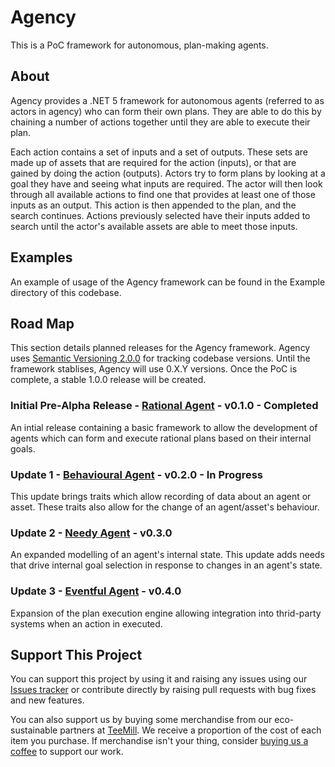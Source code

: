 # Agency
This is a PoC framework for autonomous, plan-making agents.

## About
Agency provides a .NET 5 framework for autonomous agents (referred to as actors in agency) who can form their own plans. 
They are able to do this by chaining a number of actions together until they are able to execute their plan.

Each action contains a set of inputs and a set of outputs. These sets are made up of assets that are required for the action (inputs), or that are gained by doing the action (outputs). 
Actors try to form plans by looking at a goal they have and seeing what inputs are required. 
The actor will then look through all available actions to find one that provides at least one of those inputs as an output. This action is then appended to the plan, and the search continues.
Actions previously selected have their inputs added to search until the actor's available assets are able to meet those inputs.

## Examples
An example of usage of the Agency framework can be found in the Example directory of this codebase.

## Road Map
This section details planned releases for the Agency framework. Agency uses [Semantic Versioning 2.0.0](https://semver.org/) for tracking codebase versions. Until the framework stablises, 
Agency will use 0.X.Y versions. Once the PoC is complete, a stable 1.0.0 release will be created.

### Initial Pre-Alpha Release - [Rational Agent](https://github.com/Manny-coffee-dev/Agency/milestone/1) - v0.1.0 - Completed
An intial release containing a basic framework to allow the development of agents which can form and execute rational plans based on their internal goals.

### Update 1 - [Behavioural Agent](https://github.com/Manny-coffee-dev/Agency/milestone/3) - v0.2.0 - In Progress
This update brings traits which allow recording of data about an agent or asset. These traits also allow for the change of an agent/asset's behaviour.

### Update 2 - [Needy Agent](https://github.com/Manny-coffee-dev/Agency/milestone/2) - v0.3.0 
An expanded modelling of an agent's internal state. This update adds needs that drive internal goal selection in response to changes in an agent's state.

### Update 3 - [Eventful Agent](https://github.com/Manny-coffee-dev/Agency/milestone/4) - v0.4.0 
Expansion of the plan execution engine allowing integration into thrid-party systems when an action in executed.

## Support This Project
You can support this project by using it and raising any issues using our [Issues tracker](https://github.com/Manny-coffee-dev/Agency/issues) or contribute directly
by raising pull requests with bug fixes and new features.

You can also support us by buying some merchandise from our eco-sustainable partners at [TeeMill](https://coffeebreakdev.teemill.com/).
We receive a proportion of the cost of each item you purchase. If merchandise isn't your thing, consider [buying us a coffee](buymeacoffee.com/coffeebreakdevs) to support our
work.
